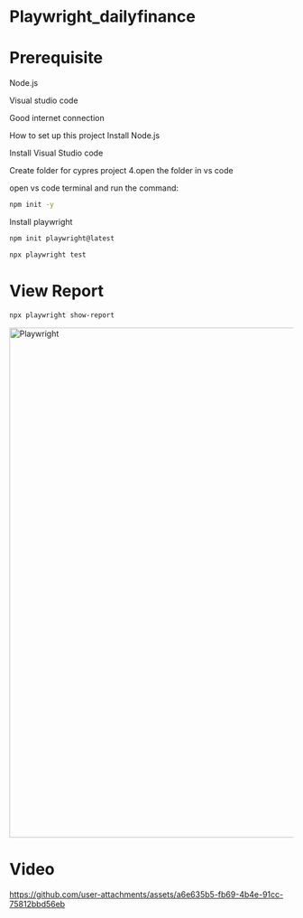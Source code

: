# Playwright_dailyfinance
# Prerequisite
Node.js

Visual studio code

Good internet connection

How to set up this project
Install Node.js

Install Visual Studio code

Create folder for cypres project 4.open the folder in vs code

open vs code terminal and run the command:

```bash
npm init -y
```

Install playwright

```bash
npm init playwright@latest
```
```bash
npx playwright test
```

# View Report

```bash
npx playwright show-report
```



<img width="903" alt="Playwright" src="https://github.com/user-attachments/assets/047b0d36-89d5-494a-a4e6-e410bb6eb693">

# Video 
https://github.com/user-attachments/assets/a6e635b5-fb69-4b4e-91cc-75812bbd56eb




